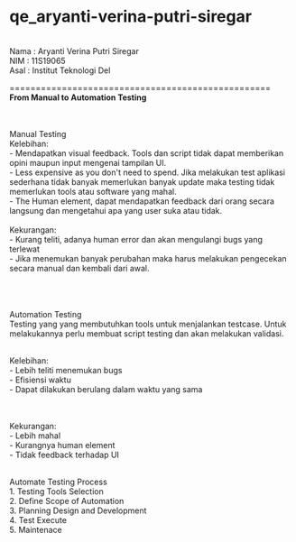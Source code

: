 # qe_aryanti-verina-putri-siregar

<br>Nama : Aryanti Verina Putri Siregar
<br>NIM  : 11S19065
<br>Asal : Institut Teknologi Del

==================================================
<br>**From Manual to Automation Testing**
<br><br>

<br> Manual Testing
<br>Kelebihan:
<br>- Mendapatkan visual feedback. Tools dan script tidak dapat memberikan opini maupun input mengenai tampilan UI.
<br>- Less expensive as you don't need to spend. Jika melakukan test aplikasi sederhana tidak banyak memerlukan banyak update maka testing tidak memerlukan tools atau software yang mahal. 
<br>- The Human element, dapat mendapatkan feedback dari orang secara langsung dan mengetahui apa yang user suka atau tidak. 
<br>
<br>Kekurangan:
<br>- Kurang teliti, adanya human error  dan akan mengulangi bugs yang terlewat
<br>- Jika menemukan banyak perubahan maka harus melakukan pengecekan secara manual dan kembali dari awal.

<br><br>
<br>Automation Testing
<br>Testing yang yang membutuhkan tools untuk menjalankan testcase. Untuk melakukannya perlu membuat script testing dan akan melakukan validasi. 

<br>Kelebihan:
<br>- Lebih teliti menemukan bugs
<br>- Efisiensi waktu
<br>- Dapat dilakukan berulang dalam waktu yang sama

<br>
<br>Kekurangan:
<br>- Lebih mahal
<br>- Kurangnya human element
<br>- Tidak feedback terhadap UI

<br>Automate Testing Process
<br>1. Testing Tools Selection
<br>2. Define Scope of Automation
<br>3. Planning Design and Development
<br>4. Test Execute
<br>5. Maintenace